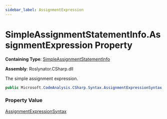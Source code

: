 ```yaml
---
sidebar_label: AssignmentExpression
---
```


# SimpleAssignmentStatementInfo\.AssignmentExpression Property

**Containing Type**: [SimpleAssignmentStatementInfo](../index.md)

**Assembly**: Roslynator\.CSharp\.dll

  
The simple assignment expression\.

```csharp
public Microsoft.CodeAnalysis.CSharp.Syntax.AssignmentExpressionSyntax AssignmentExpression { get; }
```

### Property Value

[AssignmentExpressionSyntax](https://docs.microsoft.com/en-us/dotnet/api/microsoft.codeanalysis.csharp.syntax.assignmentexpressionsyntax)

